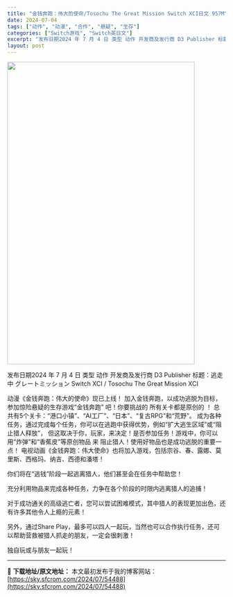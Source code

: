 ```yaml
---
title: "金钱奔跑：伟大的使命/Tosochu The Great Mission Switch XCI日文 957M"
date: 2024-07-04
tags: ["动作", "动漫", "合作", "悬疑", "生存"]
categories: ["Switch游戏", "Switch英日文"]
excerpt: "发布日期2024 年 7 月 4 日 类型 动作 开发商及发行商 D3 Publisher 标题：逃走中 グレートミッション Switch XCI / Tosochu The Great Mission XCI 动漫《金钱奔跑：伟大的使命》现已上线！ 加入金钱奔跑，以成功逃脱为目标， 参加惊险悬疑的&hellip;"
layout: post
---
```


<img class="size-full wp-image-54489 aligncenter" src="https://sky.sfcrom.com/wp-content/uploads/2024/07/2024070402143982.webp" alt="" width="432" height="698" />

发布日期2024 年 7 月 4 日
类型 动作
开发商及发行商 D3 Publisher
标题：逃走中 グレートミッション Switch XCI / Tosochu The Great Mission XCI

动漫《金钱奔跑：伟大的使命》现已上线！
加入金钱奔跑，以成功逃脱为目标， 参加惊险悬疑的生存游戏“金钱奔跑”
吧！你要挑战的 所有关卡都是原创的
！
总共有5个关卡：“港口小镇”、“AI工厂”、“日本”、“复古RPG”和“荒野”。
成为各种任务，通过完成每个任务，你可以在逃跑中获得优势，例如“扩大逃生区域”或“阻止猎人释放”，
但这取决于你，玩家，来决定！是否参加任务！游戏中，你可以用“炸弹”和“香蕉皮”等原创物品 来
阻止猎人！使用好物品也是成功逃脱的重要一点！
电视动画《金钱奔跑：伟大使命》也将加入游戏，包括宗谷、春、露娜、莫里斯、西格玛、纳吉、西德和潘塔！

你们将在“逃钱”阶段一起逃离猎人，他们甚至会在任务中帮助您！

充分利用物品来完成各种任务，力争在各个阶段的时限内逃离猎人的追捕！

对于成功通关的高级逃亡者，您可以尝试困难模式，其中猎人的表现更加出色，还有许多其他令人上瘾的元素！

另外，通过Share Play，最多可以四人一起玩，当然也可以合作执行任务，还可以帮助营救被猎人抓走的朋友，一定会很刺激！

独自玩或与朋友一起玩！

---
📖 **下载地址/原文地址：** 本文最初发布于我的博客网站：[https://sky.sfcrom.com/2024/07/54488](https://sky.sfcrom.com/2024/07/54488)
